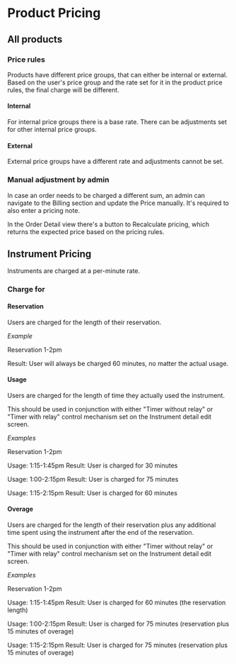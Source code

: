 # Product Pricing
## All products
### Price rules
Products have different price groups, that can either be internal or external. Based on the user's price group and the rate set for it in the product price rules, the final charge will be different.

#### Internal
For internal price groups there is a base rate. There can be adjustments set for other internal price groups.

#### External
External price groups have a different rate and adjustments cannot be set.

### Manual adjustment by admin
In case an order needs to be charged a different sum, an admin can navigate to the Billing section and update the Price manually. It's required to also enter a pricing note.

In the Order Detail view there's a button to Recalculate pricing, which returns the expected price based on the pricing rules.

## Instrument Pricing

Instruments are charged at a per-minute rate.

### Charge for

#### Reservation

Users are charged for the length of their reservation.

_Example_

Reservation 1-2pm

Result: User will always be charged 60 minutes, no matter the actual usage.

#### Usage

Users are charged for the length of time they actually used the instrument.

This should be used in conjunction with either "Timer without relay" or "Timer with relay"
control mechanism set on the Instrument detail edit screen.

_Examples_

Reservation 1-2pm

Usage: 1:15-1:45pm
Result: User is charged for 30 minutes

Usage: 1:00-2:15pm
Result: User is charged for 75 minutes

Usage: 1:15-2:15pm
Result: User is charged for 60 minutes

#### Overage

Users are charged for the length of their reservation plus any additional time spent
using the instrument after the end of the reservation.

This should be used in conjunction with either "Timer without relay" or "Timer with relay"
control mechanism set on the Instrument detail edit screen.

_Examples_

Reservation 1-2pm

Usage: 1:15-1:45pm
Result: User is charged for 60 minutes (the reservation length)

Usage: 1:00-2:15pm
Result: User is charged for 75 minutes (reservation plus 15 minutes of overage)

Usage: 1:15-2:15pm
Result: User is charged for 75 minutes (reservation plus 15 minutes of overage)
